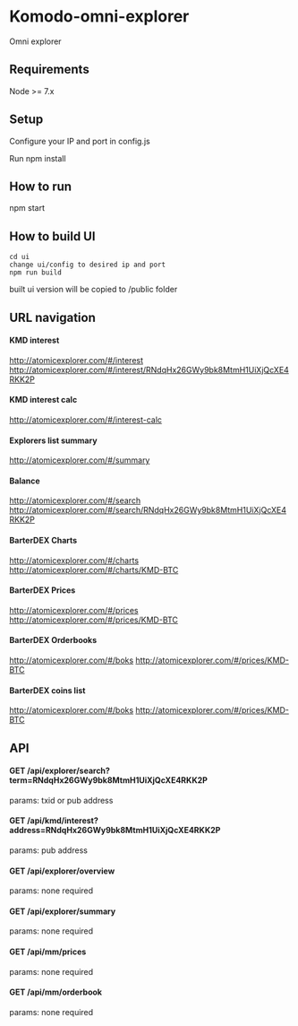 # Komodo-omni-explorer

Omni explorer

## Requirements

Node >= 7.x

## Setup

Configure your IP and port in config.js

Run npm install

## How to run

npm start

## How to build UI

```
cd ui
change ui/config to desired ip and port
npm run build
```

built ui version will be copied to /public folder

## URL navigation

#### KMD interest
http://atomicexplorer.com/#/interest
http://atomicexplorer.com/#/interest/RNdqHx26GWy9bk8MtmH1UiXjQcXE4RKK2P

#### KMD interest calc
http://atomicexplorer.com/#/interest-calc

#### Explorers list summary
http://atomicexplorer.com/#/summary

#### Balance
http://atomicexplorer.com/#/search
http://atomicexplorer.com/#/search/RNdqHx26GWy9bk8MtmH1UiXjQcXE4RKK2P

#### BarterDEX Charts
http://atomicexplorer.com/#/charts
http://atomicexplorer.com/#/charts/KMD-BTC

#### BarterDEX Prices
http://atomicexplorer.com/#/prices
http://atomicexplorer.com/#/prices/KMD-BTC

#### BarterDEX Orderbooks
http://atomicexplorer.com/#/boks
http://atomicexplorer.com/#/prices/KMD-BTC

#### BarterDEX coins list
http://atomicexplorer.com/#/boks
http://atomicexplorer.com/#/prices/KMD-BTC

## API
#### GET /api/explorer/search?term=RNdqHx26GWy9bk8MtmH1UiXjQcXE4RKK2P

params: txid or pub address

#### GET /api/kmd/interest?address=RNdqHx26GWy9bk8MtmH1UiXjQcXE4RKK2P

params: pub address

#### GET /api/explorer/overview

params: none required

#### GET /api/explorer/summary

params: none required

#### GET /api/mm/prices

params: none required

#### GET /api/mm/orderbook

params: none required